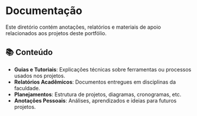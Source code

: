 # Documentação

Este diretório contém anotações, relatórios e materiais de apoio relacionados aos projetos deste portfólio.

## 📚 Conteúdo

- **Guias e Tutoriais**: Explicações técnicas sobre ferramentas ou processos usados nos projetos.
- **Relatórios Acadêmicos**: Documentos entregues em disciplinas da faculdade.
- **Planejamentos**: Estrutura de projetos, diagramas, cronogramas, etc.
- **Anotações Pessoais**: Análises, aprendizados e ideias para futuros projetos.